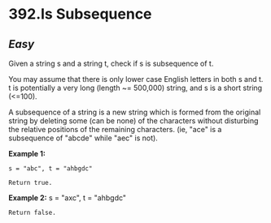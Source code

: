 392.Is Subsequence
=======

*Easy*
-------

Given a string s and a string t, check if s is subsequence of t.

You may assume that there is only lower case English letters in both s and t. t is potentially a very long (length ~= 500,000) string, and s is a short string (<=100).

A subsequence of a string is a new string which is formed from the original string by deleting some (can be none) of the characters without disturbing the relative positions of the remaining characters. (ie, "ace" is a subsequence of "abcde" while "aec" is not).

**Example 1:**

    s = "abc", t = "ahbgdc"

    Return true.

**Example 2:**
    s = "axc", t = "ahbgdc"

    Return false.
